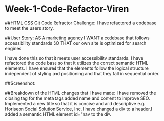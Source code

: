 # Week-1-Code-Refactor-Viren

##HTML CSS Git Code Refractor Challenge:
I have refactored a codebase to meet the users story. 

##User Story: AS A marketing agency
I WANT a codebase that follows accessibility standards
SO THAT our own site is optimized for search engines

I have done this so that it meets user accessibility standards. 
I have refactored the code base so that it utilizes the correct semantic HTML elements. 
I have ensured that the elements follow the logical structure independent of styling and positioning and that they fall in sequential order.

##Screenshot:

##Breakdown of the HTML changes that I have made:
I have removed the closing tag for the meta tags added name and content to improve SEO.
Implemented a new title so that it is concise and and descriptive e.g. Horiseon Social Solution Service, Inc.
I have changed a div to a header,I added a semantic HTML element id="nav to the div.

